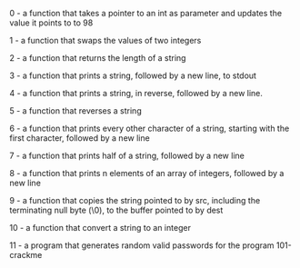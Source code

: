 
0 - a function that takes a pointer to an int as parameter and updates the value it points to to 98

1 - a function that swaps the values of two integers

2 - a function that returns the length of a string

3 - a function that prints a string, followed by a new line, to stdout

4 - a function that prints a string, in reverse, followed by a new line.

5 - a function that reverses a string

6 - a function that prints every other character of a string, starting with the first character, followed by a new line

7 - a function that prints half of a string, followed by a new line

8 - a function that prints n elements of an array of integers, followed by a new line

9 - a function that copies the string pointed to by src, including the terminating null byte (\0), to the buffer pointed to by dest

10 - a function that convert a string to an integer

11 - a program that generates random valid passwords for the program 101-crackme
